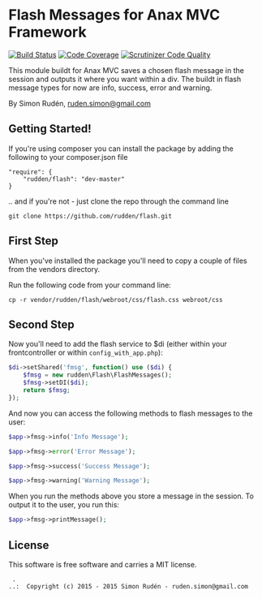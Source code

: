 Flash Messages for Anax MVC Framework
=========

[![Build Status](https://travis-ci.org/rudden/flash.svg?branch=master)](https://travis-ci.org/rudden/flash)
[![Code Coverage](https://scrutinizer-ci.com/g/rudden/flash/badges/coverage.png?b=master)](https://scrutinizer-ci.com/g/rudden/flash/?branch=master)
[![Scrutinizer Code Quality](https://scrutinizer-ci.com/g/rudden/flash/badges/quality-score.png?b=master)](https://scrutinizer-ci.com/g/rudden/flash/?branch=master)

This module buildt for Anax MVC saves a chosen flash message in the session and outputs it where you want within a div. The buildt in flash message types for now are info, success, error and warning.

By Simon Rudén, ruden.simon@gmail.com

Getting Started!
------------------

If you're using composer you can install the package by adding the following to your composer.json file
```
"require": {
    "rudden/flash": "dev-master"
}
```

.. and if you're not - just clone the repo through the command line

```
git clone https://github.com/rudden/flash.git
```

First Step
------------------

When you've installed the package you'll need to copy a couple of files from the vendors directory. 

Run the following code from your command line:
```
cp -r vendor/rudden/flash/webroot/css/flash.css webroot/css
```

Second Step
------------------

Now you'll need to add the flash service to $di (either within your frontcontroller or within ``config_with_app.php``):

```php
$di->setShared('fmsg', function() use ($di) {
    $fmsg = new rudden\Flash\FlashMessages();
    $fmsg->setDI($di);
    return $fmsg;
});
```

And now you can access the following methods to flash messages to the user:

```php
$app->fmsg->info('Info Message');
```

```php
$app->fmsg->error('Error Message');
```

```php
$app->fmsg->success('Success Message');
```

```php
$app->fmsg->warning('Warning Message');
```

When you run the methods above you store a message in the session. To output it to the user, you run this:

```php
$app->fmsg->printMessage();
```


License
------------------

This software is free software and carries a MIT license.


```
 .  
..:  Copyright (c) 2015 - 2015 Simon Rudén - ruden.simon@gmail.com
```
